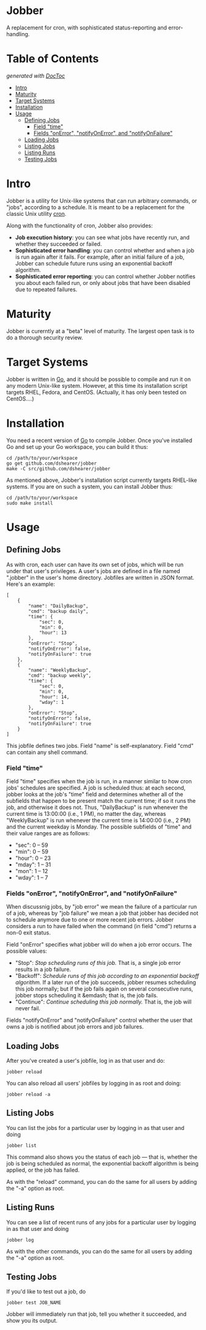 # Jobber

A replacement for cron, with sophisticated status-reporting and error-handling.

# Table of Contents
*generated with [DocToc](http://doctoc.herokuapp.com/)*

- [Intro](#)
- [Maturity](#)
- [Target Systems](#)
- [Installation](#)
- [Usage](#)
	- [Defining Jobs](#)
		- [Field "time"](#)
		- [Fields "onError", "notifyOnError", and "notifyOnFailure"](#)
	- [Loading Jobs](#)
	- [Listing Jobs](#)
	- [Listing Runs](#)
	- [Testing Jobs](#)

# Intro

Jobber is a utility for Unix-like systems that can run arbitrary commands, or "jobs", according to a schedule.  It is meant to be a replacement for the classic Unix utility [cron](http://en.wikipedia.org/wiki/Cron).

Along with the functionality of cron, Jobber also provides:
* **Job execution history**: you can see what jobs have recently run, and whether they succeeded or failed.
* **Sophisticated error handling**: you can control whether and when a job is run again after it fails.  For example, after an initial failure of a job, Jobber can schedule future runs using an exponential backoff algorithm.
* **Sophisticated error reporting**: you can control whether Jobber notifies you about each failed run, or only about jobs that have been disabled due to repeated failures.

# Maturity

Jobber is curerntly at a "beta" level of maturity.  The largest open task is to do a thorough security review.

# Target Systems

Jobber is written in [Go](http://golang.org/), and it should be possible to compile and run it on any modern Unix-like system.  However, at this time its installation script targets RHEL, Fedora, and CentOS.  (Actually, it has only been tested on CentOS....)

# Installation

You need a recent version of [Go](http://golang.org/) to compile Jobber.  Once you've installed Go and set up your Go workspace, you can build it thus:

    cd /path/to/your/workspace
    go get github.com/dshearer/jobber
    make -C src/github.com/dshearer/jobber

As mentioned above, Jobber's installation script currently targets RHEL-like systems.  If you are on such a system, you can install Jobber thus:

    cd /path/to/your/workspace
    sudo make install

# Usage

## Defining Jobs

As with cron, each user can have its own set of jobs, which will be run under that user's privileges.  A user's jobs are defined in a file named ".jobber" in the user's home directory.  Jobfiles are written in JSON format.  Here's an example:

    [
        {
            "name": "DailyBackup",
            "cmd": "backup daily",
            "time": {
                "sec": 0,
                "min": 0,
                "hour": 13
            },
            "onError": "Stop",
            "notifyOnError": false,
            "notifyOnFailure": true
        },
        {
            "name": "WeeklyBackup",
            "cmd": "backup weekly",
            "time": {
                "sec": 0,
                "min": 0,
                "hour": 14,
                "wday": 1
            },
            "onError": "Stop",
            "notifyOnError": false,
            "notifyOnFailure": true
        }
    ]

This jobfile defines two jobs.  Field "name" is self-explanatory.  Field "cmd" can contain any shell command.

### Field "time"

Field "time" specifies when the job is run, in a manner similar to how cron jobs' schedules are specified.  A job is scheduled thus: at each second, jobber looks at the job's "time" field and determines whether all of the subfields that happen to be present match the current time; if so it runs the job, and otherwise it does not.  Thus, "DailyBackup" is run whenever the current time is 13:00:00 (i.e., 1 PM), no matter the day, whereas "WeeklyBackup" is run whenever the current time is 14:00:00 (i.e., 2 PM) and the current weekday is Monday.  The possible subfields of "time" and their value ranges are as follows:

* "sec": 0 &ndash; 59
* "min": 0 &ndash; 59
* "hour": 0 &ndash; 23
* "mday": 1 &ndash; 31
* "mon": 1 &ndash; 12
* "wday": 1 &ndash; 7

### Fields "onError", "notifyOnError", and "notifyOnFailure"

When discussnig jobs, by "job error" we mean the failure of a particular run of a job, whereas by "job failure" we mean a job that jobber has decided not to schedule anymore due to one or more recent job errors.  Jobber considers a run to have failed when the command (in field "cmd") returns a non-0 exit status.

Field "onError" specifies what jobber will do when a job error occurs.  The possible values:

* "Stop": *Stop scheduling runs of this job.*  That is, a single job error results in a job failure.
* "Backoff": *Schedule runs of this job according to an exponential backoff algorithm.*  If a later run of the job succeeds, jobber resumes scheduling this job normally; but if the job fails again on several consecutive runs, jobber stops scheduling it &emdash; that is, the job fails.
* "Continue": *Continue scheduling this job normally.*  That is, the job will never fail.

Fields "notifyOnError" and "notifyOnFailure" control whether the user that owns a job is notified about job errors and job failures.

## Loading Jobs

After you've created a user's jobfile, log in as that user and do:

    jobber reload

You can also reload all users' jobfiles by logging in as root and doing:

    jobber reload -a

## Listing Jobs

You can list the jobs for a particular user by logging in as that user and doing

    jobber list

This command also shows you the status of each job &mdash; that is, whether the job is being scheduled as normal, the exponential backoff algorithm is being applied, or the job has failed.

As with the "reload" command, you can do the same for all users by adding the "-a" option as root.

## Listing Runs

You can see a list of recent runs of any jobs for a particular user by logging in as that user and doing

    jobber log

As with the other commands, you can do the same for all users by adding the "-a" option as root.

## Testing Jobs

If you'd like to test out a job, do

    jobber test JOB_NAME

Jobber will immediately run that job, tell you whether it succeeded, and show you its output.
